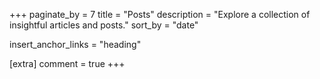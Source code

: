 +++
paginate_by = 7
title = "Posts"
description = "Explore a collection of insightful articles and posts."
sort_by = "date"

insert_anchor_links = "heading"

[extra]
comment = true
+++

